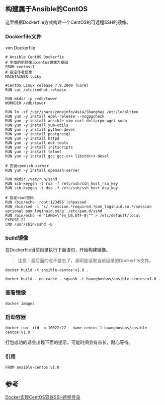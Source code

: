 ## 构建属于Ansible的ContOS
这里根据Dockerfile方式构建一个CentOS的可远程SSH的镜像。

### Dockerfile文件
vim Dockerfile
```shell script
# Ansible CentOS Dockerfie
# 生成的新镜像以centos镜像为基础
FROM centos:7
# 指定作者信息
MAINTAINER lucky

#CentOS Linux release 7.9.2009 (Core)
RUN cat /etc/redhat-release

RUN mkdir -p /vdb/tower
WORKDIR /vdb/tower

RUN ln -sf /usr/share/zoneinfo/Asia/Shanghai /etc/localtime
RUN yum -y install epel-release --nogpgcheck
RUN yum -y install ansible vim curl deltarpm wget sudo
RUN yum -y install yum-utils
RUN yum -y install python-devel
RUN yum -y install postgresql
RUN yum -y install httpd
RUN yum -y install net-tools
RUN yum -y install initscripts
RUN yum -y install telnet
RUN yum -y install gcc gcc-c++ libstdc++-devel

# 安装openssh-server
RUN yum -y install openssh-server

RUN mkdir /var/run/sshd
RUN ssh-keygen -t rsa -f /etc/ssh/ssh_host_rsa_key
RUN ssh-keygen -t dsa -f /etc/ssh/ssh_host_dsa_key

# 指定root密码
RUN /bin/echo 'root:123456'|chpasswd
RUN /bin/sed -i 's/.*session.*required.*pam_loginuid.so.*/session optional pam_loginuid.so/g' /etc/pam.d/sshd
RUN /bin/echo -e "LANG=\"en_US.UTF-8\"" > /etc/default/local
EXPOSE 22
CMD /usr/sbin/sshd -D
```

### build镜像
在Dockerfile当前目录执行下面语句，开始构建镜像。
> 注意：最后面的点不要忘了，表明是读取当前目录的Dockerfile文件。
```shell script
docker build -t ansible-centos:v1.0 .

docker build --no-cache --squash -t huangbosbos/ansible-centos:v1.0 .
```

### 查看镜像
```shell script
docker images
```

### 启动容器
```shell script
docker run -itd -p 10022:22 --name centos_1 huangbosbos/ansible-centos:v1.0
```

打包成功的话会出现下面的提示，可能时间会有点长，耐心等待。
### 引用
```shell script
FROM ansible-centos:v1.0
```

## 参考
[Docker实现CentOS容器SSH远程登录](https://blog.csdn.net/A632189007/article/details/78625378)

